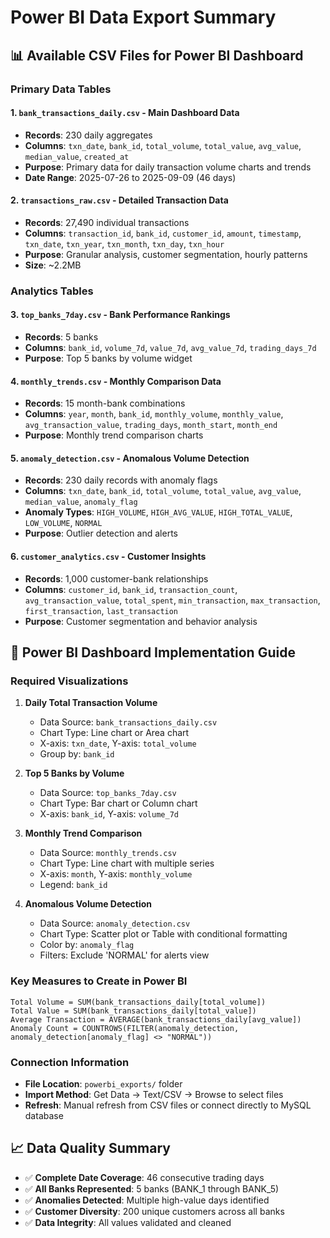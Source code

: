 # Power BI Data Export Summary

## 📊 Available CSV Files for Power BI Dashboard

### **Primary Data Tables**

#### 1. `bank_transactions_daily.csv` - Main Dashboard Data
- **Records**: 230 daily aggregates
- **Columns**: `txn_date`, `bank_id`, `total_volume`, `total_value`, `avg_value`, `median_value`, `created_at`
- **Purpose**: Primary data for daily transaction volume charts and trends
- **Date Range**: 2025-07-26 to 2025-09-09 (46 days)

#### 2. `transactions_raw.csv` - Detailed Transaction Data  
- **Records**: 27,490 individual transactions
- **Columns**: `transaction_id`, `bank_id`, `customer_id`, `amount`, `timestamp`, `txn_date`, `txn_year`, `txn_month`, `txn_day`, `txn_hour`
- **Purpose**: Granular analysis, customer segmentation, hourly patterns
- **Size**: ~2.2MB

### **Analytics Tables**

#### 3. `top_banks_7day.csv` - Bank Performance Rankings
- **Records**: 5 banks
- **Columns**: `bank_id`, `volume_7d`, `value_7d`, `avg_value_7d`, `trading_days_7d`
- **Purpose**: Top 5 banks by volume widget

#### 4. `monthly_trends.csv` - Monthly Comparison Data
- **Records**: 15 month-bank combinations  
- **Columns**: `year`, `month`, `bank_id`, `monthly_volume`, `monthly_value`, `avg_transaction_value`, `trading_days`, `month_start`, `month_end`
- **Purpose**: Monthly trend comparison charts

#### 5. `anomaly_detection.csv` - Anomalous Volume Detection
- **Records**: 230 daily records with anomaly flags
- **Columns**: `txn_date`, `bank_id`, `total_volume`, `total_value`, `avg_value`, `median_value`, `anomaly_flag`
- **Anomaly Types**: `HIGH_VOLUME`, `HIGH_AVG_VALUE`, `HIGH_TOTAL_VALUE`, `LOW_VOLUME`, `NORMAL`
- **Purpose**: Outlier detection and alerts

#### 6. `customer_analytics.csv` - Customer Insights
- **Records**: 1,000 customer-bank relationships
- **Columns**: `customer_id`, `bank_id`, `transaction_count`, `avg_transaction_value`, `total_spent`, `min_transaction`, `max_transaction`, `first_transaction`, `last_transaction`
- **Purpose**: Customer segmentation and behavior analysis

## 🎯 Power BI Dashboard Implementation Guide

### **Required Visualizations**

1. **Daily Total Transaction Volume**
   - Data Source: `bank_transactions_daily.csv`
   - Chart Type: Line chart or Area chart
   - X-axis: `txn_date`, Y-axis: `total_volume`
   - Group by: `bank_id`

2. **Top 5 Banks by Volume** 
   - Data Source: `top_banks_7day.csv`
   - Chart Type: Bar chart or Column chart
   - X-axis: `bank_id`, Y-axis: `volume_7d`

3. **Monthly Trend Comparison**
   - Data Source: `monthly_trends.csv` 
   - Chart Type: Line chart with multiple series
   - X-axis: `month`, Y-axis: `monthly_volume`
   - Legend: `bank_id`

4. **Anomalous Volume Detection**
   - Data Source: `anomaly_detection.csv`
   - Chart Type: Scatter plot or Table with conditional formatting
   - Color by: `anomaly_flag`
   - Filters: Exclude 'NORMAL' for alerts view

### **Key Measures to Create in Power BI**

```dax
Total Volume = SUM(bank_transactions_daily[total_volume])
Total Value = SUM(bank_transactions_daily[total_value]) 
Average Transaction = AVERAGE(bank_transactions_daily[avg_value])
Anomaly Count = COUNTROWS(FILTER(anomaly_detection, anomaly_detection[anomaly_flag] <> "NORMAL"))
```

### **Connection Information**
- **File Location**: `powerbi_exports/` folder
- **Import Method**: Get Data → Text/CSV → Browse to select files
- **Refresh**: Manual refresh from CSV files or connect directly to MySQL database

## 📈 Data Quality Summary

- ✅ **Complete Date Coverage**: 46 consecutive trading days
- ✅ **All Banks Represented**: 5 banks (BANK_1 through BANK_5)  
- ✅ **Anomalies Detected**: Multiple high-value days identified
- ✅ **Customer Diversity**: 200 unique customers across all banks
- ✅ **Data Integrity**: All values validated and cleaned